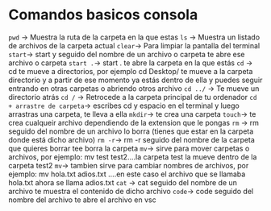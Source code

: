 # Comandos basicos consola
`pwd` -> Muestra la ruta de la carpeta en la que estas
`ls` -> Muestra un listado de archivos de la carpeta actual
`clear`-> Para limpiar la pantalla del terminal
`start`-> start y seguido del nombre de un archivo o carpeta te abre ese archivo o carpeta
`start .`-> start . te abre la carpeta en la que estás 
`cd` -> cd te mueve a directorios, por ejemplo cd Desktop/ te mueve a la carpeta directorio y a partir de ese momento ya estás dentro de ella y puedes seguir entrando en otras carpetas o abriendo otros archivo
`cd ../` -> Te mueve un directorio atrás
`cd /` -> Retrocede a la carpeta principal de tu ordenador
`cd + arrastre de carpeta`-> escribes cd y espacio en el terminal y luego arrastras una carpeta, te lleva a ella
`mkdir`-> te crea una carpeta
`touch`-> te crea cualqueir archivo dependiendo de la extension que le pongas
`rm` -> rm seguido del nombre de un archivo lo borra (tienes que estar en la carpeta donde está dicho archivo)
`rm -r`-> rm -r seguido del nombre de la carpeta que quieres borrar tee borra la carpeta
`mv`-> sirve para mover carpetas o archivos, por ejemplo: mv test test2....la carpeta test la mueve dentro de la carpeta test2
`mv`-> tambien sirve para cambiar nombres de archivos, por ejemplo: mv hola.txt adios.txt ....en este caso el archivo que se llamaba hola.txt ahora se llama adios.txt
`cat` -> cat seguido del nombre de un archivo te muestra el contenido de dicho archivo
`code`-> code seguido del nombre del archivo te abre el archivo en vsc